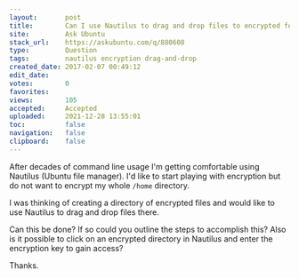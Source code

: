 ```yaml
---
layout:       post
title:        Can I use Nautilus to drag and drop files to encrypted folder?
site:         Ask Ubuntu
stack_url:    https://askubuntu.com/q/880608
type:         Question
tags:         nautilus encryption drag-and-drop
created_date: 2017-02-07 00:49:12
edit_date:    
votes:        0
favorites:    
views:        105
accepted:     Accepted
uploaded:     2021-12-28 13:55:01
toc:          false
navigation:   false
clipboard:    false
---
```


After decades of command line usage I'm getting comfortable using Nautilus (Ubuntu file manager). I'd like to start playing with encryption but do not want to encrypt my whole `/home` directory.

I was thinking of creating a directory of encrypted files and would like to use Nautilus to drag and drop files there.

Can this be done? If so could you outline the steps to accomplish this? Also is it possible to click on an encrypted directory in Nautilus and enter the encryption key to gain access?

Thanks.

